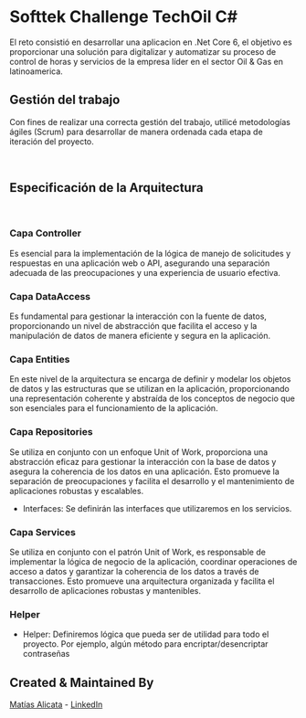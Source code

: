 ﻿# Softtek Challenge TechOil C#
El reto consistió en desarrollar una aplicacion en .Net Core 6, el objetivo es proporcionar una solución para digitalizar y 
automatizar su proceso de control de horas y servicios de la empresa líder en el sector Oil & Gas en latinoamerica.

## Gestión del trabajo
Con fines de realizar una correcta gestión del trabajo, 
utilicé metodologías ágiles (Scrum) para desarrollar de manera ordenada cada etapa de iteración del proyecto.

​
## **Especificación de la Arquitectura**
​
### **Capa Controller**
Es esencial para la implementación de la lógica de manejo de solicitudes y respuestas en una aplicación web o API, 
asegurando una separación adecuada de las preocupaciones y una experiencia de usuario efectiva.
​
### **Capa DataAccess**
 Es fundamental para gestionar la interacción con la fuente de datos, 
 proporcionando un nivel de abstracción que facilita el acceso y la manipulación de datos de manera eficiente y segura en la aplicación.
​
### **Capa Entities**
En este nivel de la arquitectura se encarga de definir y modelar los objetos de datos y las estructuras que se utilizan en la aplicación, 
proporcionando una representación coherente y abstraída de los conceptos de negocio que son esenciales para el 
funcionamiento de la aplicación.
​
### **Capa Repositories**
Se utiliza en conjunto con un enfoque Unit of Work, proporciona una abstracción eficaz para gestionar la interacción con la base de datos y 
asegura la coherencia de los datos en una aplicación. 
Esto promueve la separación de preocupaciones y facilita el desarrollo y el mantenimiento de aplicaciones robustas y escalables.

*	Interfaces: Se definirán las interfaces que utilizaremos en los servicios.

### **Capa Services**
Se utiliza en conjunto con el patrón Unit of Work, es responsable de implementar la lógica de negocio de la aplicación, 
coordinar operaciones de acceso a datos y garantizar la coherencia de los datos a través de transacciones. 
Esto promueve una arquitectura organizada y facilita el desarrollo de aplicaciones robustas y mantenibles.​

### **Helper**​
*	Helper: Definiremos lógica que pueda ser de utilidad para todo el proyecto. Por ejemplo, algún método para encriptar/desencriptar contraseñas


## Created & Maintained By

[Matías Alicata](https://github.com/MAlicata/TechOil) - [LinkedIn](https://www.linkedin.com/in/matiasjesusalicata)